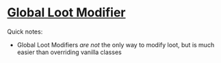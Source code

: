 # [Global Loot Modifier](https://mcforge.readthedocs.io/en/1.18.x/resources/server/glm/#global-loot-modifiers)

Quick notes:
* Global Loot Modifiers _are not_ the only way to modify loot, but is much easier than overriding vanilla classes


